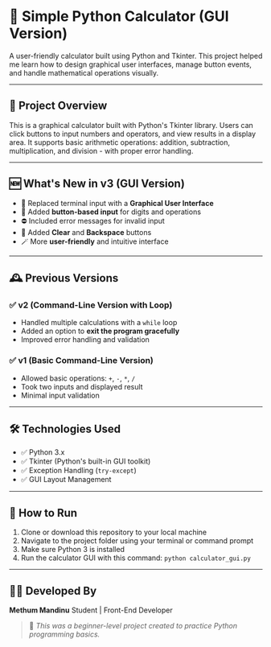 # 🧮 Simple Python Calculator (GUI Version)

A user-friendly calculator built using Python and Tkinter. This project helped me learn how to design graphical user interfaces, manage button events, and handle mathematical operations visually.

---

## 📌 Project Overview

This is a graphical calculator built with Python's Tkinter library. Users can click buttons to input numbers and operators, and view results in a display area. It supports basic arithmetic operations: addition, subtraction, multiplication, and division - with proper error handling.

---

## 🆕 What's New in v3 (GUI Version)

- 🔳 Replaced terminal input with a **Graphical User Interface**
- 🧮 Added **button-based input** for digits and operations
- ⛔ Included error messages for invalid input
- 🧼 Added **Clear** and **Backspace** buttons
- 🪄 More **user-friendly** and intuitive interface

---

## 🕰️ Previous Versions

### ✅ v2 (Command-Line Version with Loop)
- Handled multiple calculations with a `while` loop  
- Added an option to **exit the program gracefully**  
- Improved error handling and validation

### ✅ v1 (Basic Command-Line Version)
- Allowed basic operations: `+`, `-`, `*`, `/`  
- Took two inputs and displayed result  
- Minimal input validation

---

## 🛠️ Technologies Used

- ✅ Python 3.x  
- ✅ Tkinter (Python's built-in GUI toolkit)  
- ✅ Exception Handling (`try-except`)  
- ✅ GUI Layout Management 

---

## 🚀 How to Run

1. Clone or download this repository to your local machine  
2. Navigate to the project folder using your terminal or command prompt  
3. Make sure Python 3 is installed  
4. Run the calculator GUI with this command:
```python calculator_gui.py```

---

## 👨‍💻 Developed By
**Methum Mandinu**
Student | Front-End Developer

> 📌 *This was a beginner-level project created to practice Python programming basics.*
